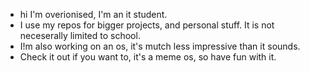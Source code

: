 - hi I'm overionised, I'm an it student.
- I use my repos for bigger projects, and personal stuff. It is not neceserally limited to school.
- I!m also working on an os, it's mutch less impressive than it sounds.
- Check it out if you want to, it's a meme os, so have fun with it.
